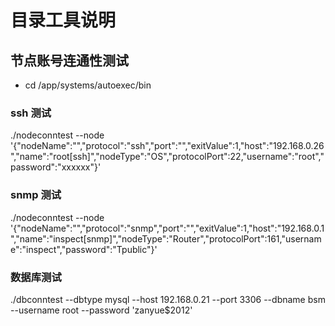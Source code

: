 # 目录工具说明
## 节点账号连通性测试
- cd  /app/systems/autoexec/bin 
### ssh 测试
./nodeconntest --node '{"nodeName":"","protocol":"ssh","port":"","exitValue":1,"host":"192.168.0.26","name":"root[ssh]","nodeType":"OS","protocolPort":22,"username":"root","password":"xxxxxx"}'

### snmp 测试 
./nodeconntest --node '{"nodeName":"","protocol":"snmp","port":"","exitValue":1,"host":"192.168.0.1","name":"inspect[snmp]","nodeType":"Router","protocolPort":161,"username":"inspect","password":"Tpublic"}'

### 数据库测试
./dbconntest  --dbtype mysql  --host 192.168.0.21 --port 3306 --dbname bsm --username root --password 'zanyue$2012'

## 

